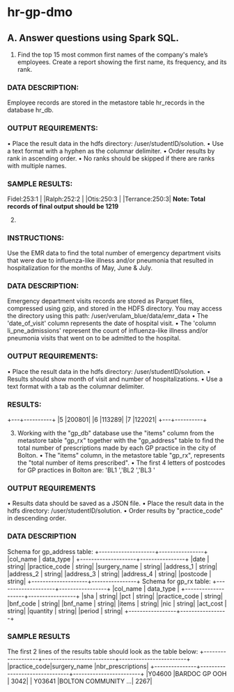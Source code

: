 # hr-gp-dmo

## **A. Answer questions using Spark SQL.**
1. Find the top 15 most common first names of the company's male’s employees. Create a report showing the first name, its frequency, and its rank.
### DATA DESCRIPTION:
Employee records are stored in the metastore table hr_records in the database hr_db.
### OUTPUT REQUIREMENTS:
• Place the result data in the hdfs directory: /user/studentID/solution.
• Use a text format with a hyphen as the columnar delimiter.
• Order results by rank in ascending order.
• No ranks should be skipped if there are ranks with multiple names.
### SAMPLE RESULTS: 
Fidel:253:1 |
|Ralph:252:2 |
|Otis:250:3 |
|Terrance:250:3|
**Note: Total records of final output should be 1219**

2. 
### INSTRUCTIONS:
Use the EMR data to find the total number of emergency department visits that were due to influenza-like illness and/or pneumonia that resulted in hospitalization for the months of May, June & July.
### DATA DESCRIPTION:
Emergency department visits records are stored as Parquet files, compressed using gzip, and stored in the HDFS directory. You may access the directory using this path: /user/verulam_blue/data/emr_data
• The 'date_of_visit' column represents the date of hospital visit.
• The 'column li_pne_admissions' represent the count of influenza-like illness and/or pneumonia visits that went on to be admitted to the hospital. 
### OUTPUT REQUIREMENTS:
• Place the result data in the hdfs directory: /user/studentID/solution.
• Results should show month of visit and number of hospitalizations.
• Use a text format with a tab as the columnar delimiter.
### RESULTS:
+---+----------+
|5 |200801|
|6 |113289|
|7 |122021|
+---+----------+

3. Working with the "gp_db" database use the "items" column from the metastore table "gp_rx" together with the "gp_address" table to find the total number of prescriptions made by each GP practice in the city of Bolton.
• The "items" column, in the metastore table "gp_rx", represents the "total number of items prescribed".
• The first 4 letters of postcodes for GP practices in Bolton are: 'BL1 ','BL2 ','BL3 '
### OUTPUT REQUIREMENTS
• Results data should be saved as a JSON file.
• Place the result data in the hdfs directory: /user/studentID/solution.
• Order results by "practice_code" in descending order.
### DATA DESCRIPTION
Schema for gp_address table:
+--------------------+----------------+
|col_name | data_type |
+--------------------+----------------+
|date | string|
|practice_code | string|
|surgery_name | string|
|address_1 | string|
|address_2 | string|
|address_3 | string|
|address_4 | string|
|postcode | string|
+--------------------+----------------+
Schema for gp_rx table:
+--------------------+-----------------+
|col_name | data_type |
+--------------------+-----------------+
|sha | string| 
|pct | string|
|practice_code | string|
|bnf_code | string|
|bnf_name | string|
|items | string|
|nic | string|
|act_cost | string|
|quantity | string|
|period | string|
+-----------------+-----------------+
### SAMPLE RESULTS
The first 2 lines of the results table should look as the table below:
+-------------------+--------------------------+------------------------+
|practice_code|surgery_name |nbr_prescriptions|
+---------------+-------------------------------+------------------------+
|Y04600 |BARDOC GP OOH | 3042|
| Y03641 |BOLTON COMMUNITY ...| 2267|
